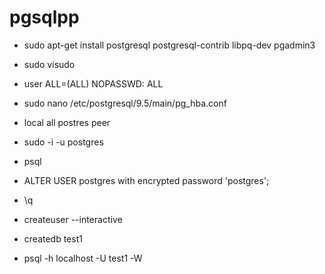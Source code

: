 # pgsqlpp

* sudo apt-get install postgresql postgresql-contrib libpq-dev pgadmin3

* sudo visudo
* user	ALL=(ALL) NOPASSWD:	ALL

* sudo nano /etc/postgresql/9.5/main/pg_hba.conf 
* local	all	postres	peer

<!--
* local	all	postres	trust
* local	all	postres	md5
-->

* sudo -i -u postgres

* psql
* ALTER USER postgres with encrypted password 'postgres';
* \q

* createuser --interactive
* createdb test1

* psql -h localhost -U test1 -W

